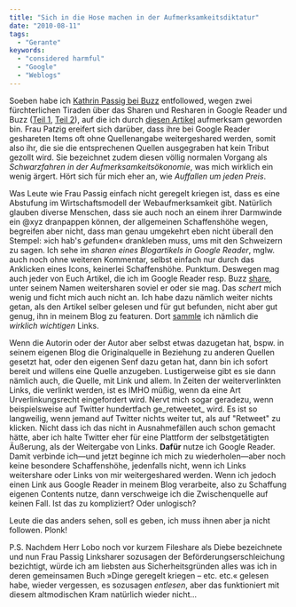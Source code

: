 ```yaml
---
title: "Sich in die Hose machen in der Aufmerksamkeitsdiktatur"
date: "2010-08-11"
tags:
  - "Gerante"
keywords:
  - "considered harmful"
  - "Google"
  - "Weblogs"
---
```


Soeben habe ich [Kathrin Passig bei Buzz](http://www.google.com/profiles/kpassig) entfollowed, wegen zwei fürchterlichen Tiraden über das Sharen und Resharen in Google Reader und Buzz ([Teil 1](http://www.google.com/buzz/kpassig/cteE7RvWx4N/Schwarzfahren-in-der-Aufmerksamkeits%C3%B6konomie), [Teil 2](http://www.google.com/buzz/kpassig/ekL3WY8Jyhu/Schwarzfahren-in-der-Aufmerksamkeits%C3%B6konomie)), auf die ich durch [diesen Artikel](http://hackr.de/2010/08/11/schwarzfahren-in-der-aufmerksamkeitsoekonomie) aufmerksam geworden bin. Frau Pa*tz*ig ereifert sich darüber, dass ihre bei Google Reader geshareten Items oft ohne Quellenangabe weitergeshared werden, somit also ihr, die sie die entsprechenen Quellen ausgegraben hat kein Tribut gezollt wird. Sie bezeichnet zudem diesen völlig normalen Vorgang als _Schwarzfahren in der Aufmerksamkeitsökonomie_, was mich wirklich ein wenig ärgert. Hört sich für mich eher an, wie _Auffallen um jeden Preis_.

Was Leute wie Frau Passig einfach nicht geregelt kriegen ist, dass es eine Abstufung im Wirtschaftsmodell der Webaufmerksamkeit gibt. Natürlich glauben diverse Menschen, dass sie auch noch an einem ihrer Darmwinde ein @xyz dranpappen können, der allgemeinen Schaffenshöhe wegen, begreifen aber nicht, dass man genau umgekehrt eben nicht überall den Stempel: »ich hab's *ge*funden« drankleben muss, ums mit den Schweizern zu sagen. Ich sehe im _sharen eines Blogartikels in Google Reader_, mglw. auch noch ohne weiteren Kommentar, selbst einfach nur durch das Anklicken eines Icons, keinerlei Schaffenshöhe. Punktum. Deswegen mag auch jeder von Euch Artikel, die ich im Google Reader resp. Buzz [share](http://www.google.com/profiles/102597365254519368295#buzz), unter seinem Namen weitersharen soviel er oder sie mag. Das _schert_ mich wenig und ficht mich auch nicht an. Ich habe dazu nämlich weiter nichts getan, als den Artikel selber gelesen und für gut befunden, nicht aber gut genug, ihn in meinem Blog zu featuren. Dort [sammle](/codecandies/ressort/bookmarks/) ich nämlich die _wirklich wichtigen_ Links.

Wenn die Autorin oder der Autor aber selbst etwas dazugetan hat, bspw. in seinem eigenen Blog die Originalquelle in Beziehung zu anderen Quellen gesetzt hat, oder den eigenen Senf dazu getan hat, dann bin ich sofort bereit und willens eine Quelle anzugeben. Lustigerweise gibt es sie dann nämlich auch, die Quelle, mit Link und allem. In Zeiten der weiterverlinkten Links, die verlinkt werden, ist es IMHO müßig, wenn da eine Art Urverlinkungsrecht eingefordert wird. Nervt mich sogar geradezu, wenn beispielsweise auf Twitter hundertfach ge_retweetet_ wird. Es ist so langweilig, wenn jemand auf Twitter nichts weiter tut, als auf "Retweet" zu klicken. Nicht dass ich das nicht in Ausnahmefällen auch schon gemacht hätte, aber ich halte Twitter eher für eine Plattform der selbstgetätigten Äußerung, als der Weitergabe von Links. **Dafür** nutze ich Google Reader. Damit verbinde ich—und jetzt beginne ich mich zu wiederholen—aber noch keine besondere Schaffenshöhe, jedenfalls nicht, wenn ich Links weitershare oder Links von mir weitergeshared werden. Wenn ich jedoch einen Link aus Google Reader in meinem Blog verarbeite, also zu Schaffung eigenen Contents nutze, dann verschweige ich die Zwischenquelle auf keinen Fall. Ist das zu kompliziert? Oder unlogisch?

Leute die das anders sehen, soll es geben, ich muss ihnen aber ja nicht followen. Plonk!

P.S. Nachdem Herr Lobo noch vor kurzem Fileshare als Diebe bezeichnete und nun Frau Passig Linksharer sozusagen der Beförderungserschleichung bezichtigt, würde ich am liebsten aus Sicherheitsgründen alles was ich in deren gemeinsamen Buch »Dinge geregelt kriegen – etc. etc.« gelesen habe, wieder vergessen, es sozusagen _entlesen_, aber das funktioniert mit diesem altmodischen Kram natürlich wieder nicht…
